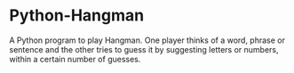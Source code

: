 # Python-Hangman
A Python program to play Hangman. One player thinks of a word, phrase or sentence and the other tries to guess it by suggesting letters or numbers, within a certain number of guesses.
